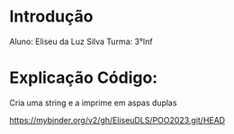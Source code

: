 # Introdução

Aluno: Eliseu da Luz Silva
Turma: 3°Inf

# Explicação Código:

Cria uma string e a imprime em aspas duplas

https://mybinder.org/v2/gh/EliseuDLS/POO2023.git/HEAD
